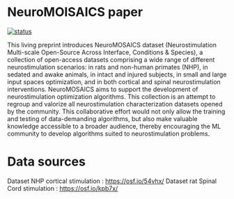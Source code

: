 # NeuroMOISAICS paper

[![status](https://neurolibre.org/papers/7a76a602b8a61bd7c28a5ca947a87ab9/status.svg)](https://neurolibre.org/papers/7a76a602b8a61bd7c28a5ca947a87ab9)

This living preprint introduces NeuroMOSAICS dataset (Neurostimulation Multi-scale Open-Source Across Interface, Conditions & Species), a collection of open-access datasets comprising a wide range of different neurostimulation scenarios: in rats and non-human primates (NHP), in sedated and awake animals, in intact and injured subjects, in small and large input spaces optimization, and in both cortical and spinal neurostimulation interventions. NeuroMOSAICS aims to support the development of neurostimulation optimization algorithms. This collection is an attempt to regroup and valorize all neurostimulation characterization datasets opened by the community. This collaborative effort would not only allow the training and testing of data-demanding algorithms, but also make valuable knowledge accessible to a broader audience, thereby encouraging the ML community to develop algorithms suited to neurostimulation problems. 

# Data sources 
Dataset NHP cortical stimulation : https://osf.io/54vhx/
Dataset rat Spinal Cord stimulation : https://osf.io/kpb7x/

